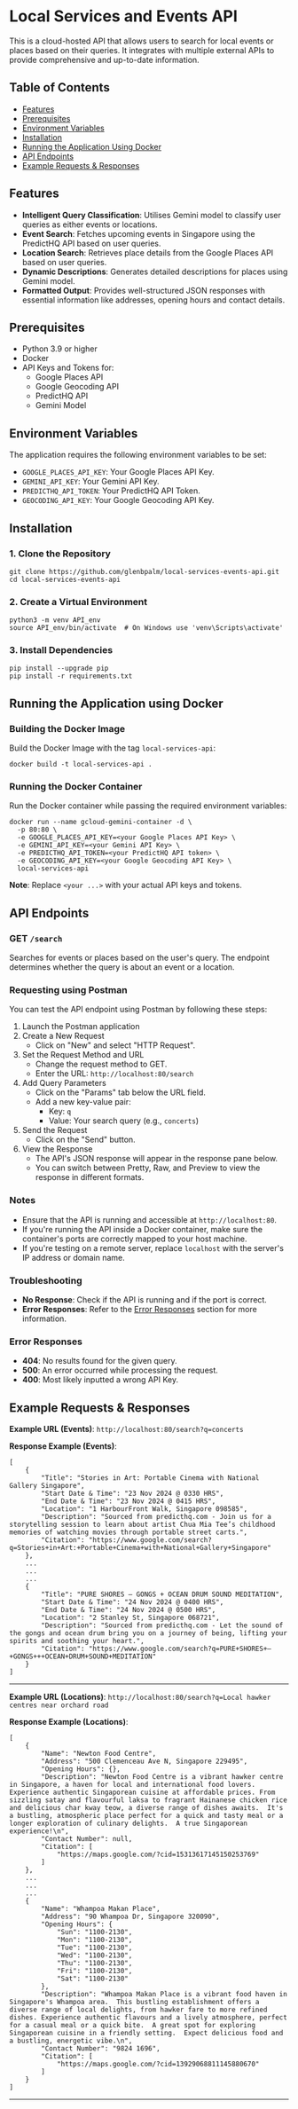 # Local Services and Events API

This is a cloud-hosted API that allows users to search for local events or places based on their queries. It integrates with multiple external APIs to provide comprehensive and up-to-date information.

## Table of Contents
- [Features](#features)
- [Prerequisites](#prerequisites)
- [Environment Variables](#environment-variables)
- [Installation](#installation)
- [Running the Application Using Docker](#running-the-application-using-docker)
- [API Endpoints](#api-endpoints)
- [Example Requests & Responses](#example-requests--responses)

## Features
- **Intelligent Query Classification**: Utilises Gemini model to classify user queries as either events or locations.
- **Event Search**: Fetches upcoming events in Singapore using the PredictHQ API based on user queries.
- **Location Search**: Retrieves place details from the Google Places API based on user queries.
- **Dynamic Descriptions**: Generates detailed descriptions for places using Gemini model.
- **Formatted Output**: Provides well-structured JSON responses with essential information like addresses, opening hours and contact details.

## Prerequisites
- Python 3.9 or higher
- Docker
- API Keys and Tokens for:
  - Google Places API
  - Google Geocoding API
  - PredictHQ API
  - Gemini Model

## Environment Variables
The application requires the following environment variables to be set:
- `GOOGLE_PLACES_API_KEY`: Your Google Places API Key.
- `GEMINI_API_KEY`: Your Gemini API Key.
- `PREDICTHQ_API_TOKEN`: Your PredictHQ API Token.
- `GEOCODING_API_KEY`: Your Google Geocoding API Key.

## Installation

### 1. Clone the Repository

```
git clone https://github.com/glenbpalm/local-services-events-api.git
cd local-services-events-api
```

### 2. Create a Virtual Environment

```
python3 -m venv API_env
source API_env/bin/activate  # On Windows use 'venv\Scripts\activate'
```

### 3. Install Dependencies

```
pip install --upgrade pip
pip install -r requirements.txt
```

## Running the Application using Docker

### Building the Docker Image
Build the Docker Image with the tag `local-services-api`:
```
docker build -t local-services-api .
```

### Running the Docker Container
Run the Docker container while passing the required environment variables:
```
docker run --name gcloud-gemini-container -d \
  -p 80:80 \
  -e GOOGLE_PLACES_API_KEY=<your Google Places API Key> \
  -e GEMINI_API_KEY=<your Gemini API Key> \
  -e PREDICTHQ_API_TOKEN=<your PredictHQ API token> \
  -e GEOCODING_API_KEY=<your Google Geocoding API Key> \
  local-services-api
```
**Note**: Replace `<your ...>` with your actual API keys and tokens.

## API Endpoints

### GET `/search`
Searches for events or places based on the user's query. The endpoint determines whether the query is about an event or a location.

### Requesting using Postman
You can test the API endpoint using Postman by following these steps:
1. Launch the Postman application
2. Create a New Request
   - Click on "New" and select "HTTP Request".
3. Set the Request Method and URL
   - Change the request method to GET.
   - Enter the URL: `http://localhost:80/search`
4. Add Query Parameters
   - Click on the "Params" tab below the URL field.
   - Add a new key-value pair:
      - Key: `q`
      - Value: Your search query (e.g., `concerts`)
5. Send the Request
   - Click on the "Send" button.
6. View the Response
   - The API's JSON response will appear in the response pane below.
   - You can switch between Pretty, Raw, and Preview to view the response in different formats.

### Notes
- Ensure that the API is running and accessible at `http://localhost:80`.
- If you're running the API inside a Docker container, make sure the container's ports are correctly mapped to your host machine.
- If you're testing on a remote server, replace `localhost` with the server's IP address or domain name.

### Troubleshooting
- **No Response**: Check if the API is running and if the port is correct.
- **Error Responses**: Refer to the [Error Responses](#error-responses) section for more information.

### Error Responses
- **404**: No results found for the given query.
- **500**: An error occurred while processing the request.
- **400**: Most likely inputted a wrong API Key.

## Example Requests & Responses

**Example URL (Events)**: `http://localhost:80/search?q=concerts`

**Response Example (Events)**:
```
[
    {
        "Title": "Stories in Art: Portable Cinema with National Gallery Singapore",
        "Start Date & Time": "23 Nov 2024 @ 0330 HRS",
        "End Date & Time": "23 Nov 2024 @ 0415 HRS",
        "Location": "1 HarbourFront Walk, Singapore 098585",
        "Description": "Sourced from predicthq.com - Join us for a storytelling session to learn about artist Chua Mia Tee’s childhood memories of watching movies through portable street carts.",
        "Citation": "https://www.google.com/search?q=Stories+in+Art:+Portable+Cinema+with+National+Gallery+Singapore"
    },
    ...
    ...
    ...
    {
        "Title": "PURE SHORES – GONGS + OCEAN DRUM SOUND MEDITATION",
        "Start Date & Time": "24 Nov 2024 @ 0400 HRS",
        "End Date & Time": "24 Nov 2024 @ 0500 HRS",
        "Location": "2 Stanley St, Singapore 068721",
        "Description": "Sourced from predicthq.com - Let the sound of the gongs and ocean drum bring you on a journey of being, lifting your spirits and soothing your heart.",
        "Citation": "https://www.google.com/search?q=PURE+SHORES+–+GONGS+++OCEAN+DRUM+SOUND+MEDITATION"
    }
]
```
---
**Example URL (Locations)**: `http://localhost:80/search?q=Local hawker centres near orchard road`

**Response Example (Locations)**:
```
[
    {
        "Name": "Newton Food Centre",
        "Address": "500 Clemenceau Ave N, Singapore 229495",
        "Opening Hours": {},
        "Description": "Newton Food Centre is a vibrant hawker centre in Singapore, a haven for local and international food lovers.  Experience authentic Singaporean cuisine at affordable prices. From sizzling satay and flavourful laksa to fragrant Hainanese chicken rice and delicious char kway teow, a diverse range of dishes awaits.  It's a bustling, atmospheric place perfect for a quick and tasty meal or a longer exploration of culinary delights.  A true Singaporean experience!\n",
        "Contact Number": null,
        "Citation": [
            "https://maps.google.com/?cid=15313617145150253769"
        ]
    },
    ...
    ...
    ...
    {
        "Name": "Whampoa Makan Place",
        "Address": "90 Whampoa Dr, Singapore 320090",
        "Opening Hours": {
            "Sun": "1100-2130",
            "Mon": "1100-2130",
            "Tue": "1100-2130",
            "Wed": "1100-2130",
            "Thu": "1100-2130",
            "Fri": "1100-2130",
            "Sat": "1100-2130"
        },
        "Description": "Whampoa Makan Place is a vibrant food haven in Singapore's Whampoa area.  This bustling establishment offers a diverse range of local delights, from hawker fare to more refined dishes. Experience authentic flavours and a lively atmosphere, perfect for a casual meal or a quick bite.  A great spot for exploring Singaporean cuisine in a friendly setting.  Expect delicious food and a bustling, energetic vibe.\n",
        "Contact Number": "9824 1696",
        "Citation": [
            "https://maps.google.com/?cid=13929068811145880670"
        ]
    }
]
```
---